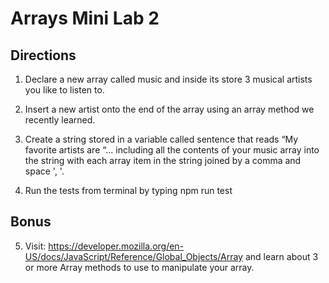 # Arrays Mini Lab 2

## Directions

1. Declare a new array called music and inside its store 3 musical artists you like to listen to.

2. Insert a new artist onto the end of the array using an array method we recently learned. 

3. Create a string stored in a variable called sentence that reads “My favorite artists are “… including all the contents of your music array into the string with each array item in the string joined by a comma and space ', '.

4. Run the tests from terminal by typing npm run test

## Bonus

5. Visit: https://developer.mozilla.org/en-US/docs/JavaScript/Reference/Global_Objects/Array
and learn about 3 or more Array methods to use to manipulate your array.
